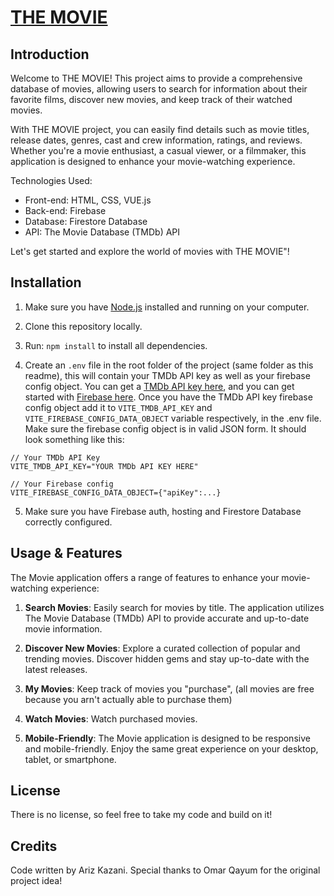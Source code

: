 # [THE MOVIE](https://the-movie-arizkazani.firebaseapp.com/)

## Introduction

Welcome to THE MOVIE! This project aims to provide a comprehensive database of movies, allowing users to search for information about their favorite films, discover new movies, and keep track of their watched movies.

With THE MOVIE project, you can easily find details such as movie titles, release dates, genres, cast and crew information, ratings, and reviews. Whether you're a movie enthusiast, a casual viewer, or a filmmaker, this application is designed to enhance your movie-watching experience.

Technologies Used:

- Front-end: HTML, CSS, VUE.js
- Back-end: Firebase
- Database: Firestore Database
- API: The Movie Database (TMDb) API

Let's get started and explore the world of movies with THE MOVIE"!

## Installation

1. Make sure you have [Node.js](https://nodejs.org/en/download/package-manager) installed and running on your computer.

2. Clone this repository locally.

3. Run: `npm install` to install all dependencies.

4. Create an `.env` file in the root folder of the project (same folder as this readme), this will contain your TMDb API key as well as your firebase config object. You can get a [TMDb API key here](https://developer.themoviedb.org/reference/intro/getting-started), and you can get started with [Firebase here](https://firebase.google.com/). Once you have the TMDb API key firebase config object add it to `VITE_TMDB_API_KEY` and `VITE_FIREBASE_CONFIG_DATA_OBJECT` variable respectively, in the .env file. Make sure the firebase config object is in valid JSON form. It should look something like this:

```
// Your TMDb API Key
VITE_TMDB_API_KEY="YOUR TMDb API KEY HERE"

// Your Firebase config
VITE_FIREBASE_CONFIG_DATA_OBJECT={"apiKey":...}

```

5. Make sure you have Firebase auth, hosting and Firestore Database correctly configured.

## Usage & Features

The Movie application offers a range of features to enhance your movie-watching experience:

1. **Search Movies**: Easily search for movies by title. The application utilizes The Movie Database (TMDb) API to provide accurate and up-to-date movie information.

2. **Discover New Movies**: Explore a curated collection of popular and trending movies. Discover hidden gems and stay up-to-date with the latest releases.

3. **My Movies**: Keep track of movies you "purchase", (all movies are free because you arn't actually able to purchase them)

4. **Watch Movies**: Watch purchased movies.

5. **Mobile-Friendly**: The Movie application is designed to be responsive and mobile-friendly. Enjoy the same great experience on your desktop, tablet, or smartphone.

## License

There is no license, so feel free to take my code and build on it!

## Credits

Code written by Ariz Kazani. Special thanks to Omar Qayum for the original project idea!
